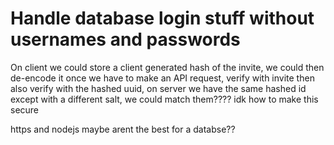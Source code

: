 # Handle database login stuff without usernames and passwords

On client we could store a client generated hash of the invite, we could then de-encode it once we have to make an API request, verify with invite then also verify with the hashed uuid, on server we have the same hashed id except with a different salt, we could match them???? idk how to make this secure

https and nodejs maybe arent the best for a databse??